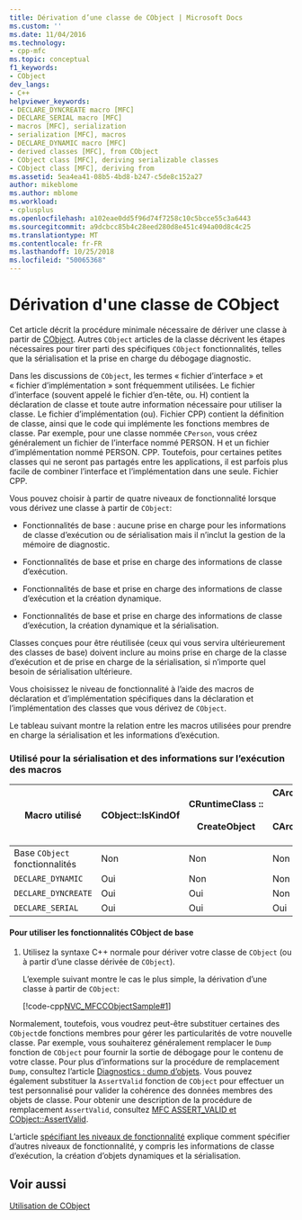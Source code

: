```yaml
---
title: Dérivation d’une classe de CObject | Microsoft Docs
ms.custom: ''
ms.date: 11/04/2016
ms.technology:
- cpp-mfc
ms.topic: conceptual
f1_keywords:
- CObject
dev_langs:
- C++
helpviewer_keywords:
- DECLARE_DYNCREATE macro [MFC]
- DECLARE_SERIAL macro [MFC]
- macros [MFC], serialization
- serialization [MFC], macros
- DECLARE_DYNAMIC macro [MFC]
- derived classes [MFC], from CObject
- CObject class [MFC], deriving serializable classes
- CObject class [MFC], deriving from
ms.assetid: 5ea4ea41-08b5-4bd8-b247-c5de8c152a27
author: mikeblome
ms.author: mblome
ms.workload:
- cplusplus
ms.openlocfilehash: a102eae0dd5f96d74f7258c10c5bcce55c3a6443
ms.sourcegitcommit: a9dcbcc85b4c28eed280d8e451c494a00d8c4c25
ms.translationtype: MT
ms.contentlocale: fr-FR
ms.lasthandoff: 10/25/2018
ms.locfileid: "50065368"
---
```

# <a name="deriving-a-class-from-cobject"></a>Dérivation d'une classe de CObject

Cet article décrit la procédure minimale nécessaire de dériver une classe à partir de [CObject](../mfc/reference/cobject-class.md). Autres `CObject` articles de la classe décrivent les étapes nécessaires pour tirer parti des spécifiques `CObject` fonctionnalités, telles que la sérialisation et la prise en charge du débogage diagnostic.

Dans les discussions de `CObject`, les termes « fichier d’interface » et « fichier d’implémentation » sont fréquemment utilisées. Le fichier d’interface (souvent appelé le fichier d’en-tête, ou. H) contient la déclaration de classe et toute autre information nécessaire pour utiliser la classe. Le fichier d’implémentation (ou). Fichier CPP) contient la définition de classe, ainsi que le code qui implémente les fonctions membres de classe. Par exemple, pour une classe nommée `CPerson`, vous créez généralement un fichier de l’interface nommé PERSON. H et un fichier d’implémentation nommé PERSON. CPP. Toutefois, pour certaines petites classes qui ne seront pas partagés entre les applications, il est parfois plus facile de combiner l’interface et l’implémentation dans une seule. Fichier CPP.

Vous pouvez choisir à partir de quatre niveaux de fonctionnalité lorsque vous dérivez une classe à partir de `CObject`:

- Fonctionnalités de base : aucune prise en charge pour les informations de classe d’exécution ou de sérialisation mais il n’inclut la gestion de la mémoire de diagnostic.

- Fonctionnalités de base et prise en charge des informations de classe d’exécution.

- Fonctionnalités de base et prise en charge des informations de classe d’exécution et la création dynamique.

- Fonctionnalités de base et prise en charge des informations de classe d’exécution, la création dynamique et la sérialisation.

Classes conçues pour être réutilisée (ceux qui vous servira ultérieurement des classes de base) doivent inclure au moins prise en charge de la classe d’exécution et de prise en charge de la sérialisation, si n’importe quel besoin de sérialisation ultérieure.

Vous choisissez le niveau de fonctionnalité à l’aide des macros de déclaration et d’implémentation spécifiques dans la déclaration et l’implémentation des classes que vous dérivez de `CObject`.

Le tableau suivant montre la relation entre les macros utilisées pour prendre en charge la sérialisation et les informations d’exécution.

### <a name="macros-used-for-serialization-and-run-time-information"></a>Utilisé pour la sérialisation et des informations sur l’exécution des macros

|Macro utilisé|CObject::IsKindOf|CRuntimeClass ::<br /><br /> CreateObject|CArchive::operator >><br /><br /> CArchive::operator <<|
|----------------|-----------------------|--------------------------------------|-------------------------------------------------------|
|Base `CObject` fonctionnalités|Non|Non|Non|
|`DECLARE_DYNAMIC`|Oui|Non|Non|
|`DECLARE_DYNCREATE`|Oui|Oui|Non|
|`DECLARE_SERIAL`|Oui|Oui|Oui|

#### <a name="to-use-basic-cobject-functionality"></a>Pour utiliser les fonctionnalités CObject de base

1. Utilisez la syntaxe C++ normale pour dériver votre classe de `CObject` (ou à partir d’une classe dérivée de `CObject`).

   L’exemple suivant montre le cas le plus simple, la dérivation d’une classe à partir de `CObject`:

   [!code-cpp[NVC_MFCCObjectSample#1](../mfc/codesnippet/cpp/deriving-a-class-from-cobject_1.h)]

Normalement, toutefois, vous voudrez peut-être substituer certaines des `CObject`de fonctions membres pour gérer les particularités de votre nouvelle classe. Par exemple, vous souhaiterez généralement remplacer le `Dump` fonction de `CObject` pour fournir la sortie de débogage pour le contenu de votre classe. Pour plus d’informations sur la procédure de remplacement `Dump`, consultez l’article [Diagnostics : dump d’objets](/previous-versions/visualstudio/visual-studio-2010/sc15kz85). Vous pouvez également substituer la `AssertValid` fonction de `CObject` pour effectuer un test personnalisé pour valider la cohérence des données membres des objets de classe. Pour obtenir une description de la procédure de remplacement `AssertValid`, consultez [MFC ASSERT_VALID et CObject::AssertValid](/previous-versions/visualstudio/visual-studio-2010/38z04tfa).

L’article [spécifiant les niveaux de fonctionnalité](../mfc/specifying-levels-of-functionality.md) explique comment spécifier d’autres niveaux de fonctionnalité, y compris les informations de classe d’exécution, la création d’objets dynamiques et la sérialisation.

## <a name="see-also"></a>Voir aussi

[Utilisation de CObject](../mfc/using-cobject.md)

